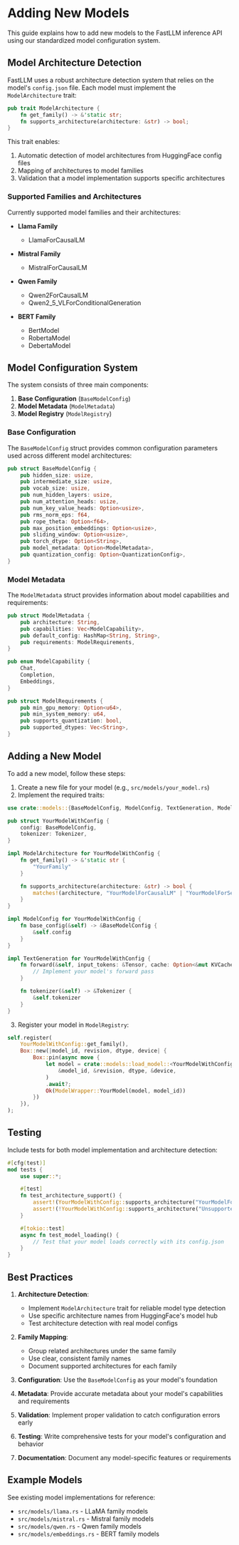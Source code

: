 # Adding New Models

This guide explains how to add new models to the FastLLM inference API using our standardized model configuration system.

## Model Architecture Detection

FastLLM uses a robust architecture detection system that relies on the model's `config.json` file. Each model must implement the `ModelArchitecture` trait:

```rust
pub trait ModelArchitecture {
    fn get_family() -> &'static str;
    fn supports_architecture(architecture: &str) -> bool;
}
```

This trait enables:
1. Automatic detection of model architectures from HuggingFace config files
2. Mapping of architectures to model families
3. Validation that a model implementation supports specific architectures

### Supported Families and Architectures

Currently supported model families and their architectures:

- **Llama Family**
  - LlamaForCausalLM
  
- **Mistral Family**
  - MistralForCausalLM
  
- **Qwen Family**
  - Qwen2ForCausalLM
  - Qwen2_5_VLForConditionalGeneration
  
- **BERT Family**
  - BertModel
  - RobertaModel
  - DebertaModel

## Model Configuration System

The system consists of three main components:

1. **Base Configuration** (`BaseModelConfig`)
2. **Model Metadata** (`ModelMetadata`)
3. **Model Registry** (`ModelRegistry`)

### Base Configuration

The `BaseModelConfig` struct provides common configuration parameters used across different model architectures:

```rust
pub struct BaseModelConfig {
    pub hidden_size: usize,
    pub intermediate_size: usize,
    pub vocab_size: usize,
    pub num_hidden_layers: usize,
    pub num_attention_heads: usize,
    pub num_key_value_heads: Option<usize>,
    pub rms_norm_eps: f64,
    pub rope_theta: Option<f64>,
    pub max_position_embeddings: Option<usize>,
    pub sliding_window: Option<usize>,
    pub torch_dtype: Option<String>,
    pub model_metadata: Option<ModelMetadata>,
    pub quantization_config: Option<QuantizationConfig>,
}
```

### Model Metadata

The `ModelMetadata` struct provides information about model capabilities and requirements:

```rust
pub struct ModelMetadata {
    pub architecture: String,
    pub capabilities: Vec<ModelCapability>,
    pub default_config: HashMap<String, String>,
    pub requirements: ModelRequirements,
}

pub enum ModelCapability {
    Chat,
    Completion,
    Embeddings,
}

pub struct ModelRequirements {
    pub min_gpu_memory: Option<u64>,
    pub min_system_memory: u64,
    pub supports_quantization: bool,
    pub supported_dtypes: Vec<String>,
}
```

## Adding a New Model

To add a new model, follow these steps:

1. Create a new file for your model (e.g., `src/models/your_model.rs`)
2. Implement the required traits:

```rust
use crate::models::{BaseModelConfig, ModelConfig, TextGeneration, ModelArchitecture};

pub struct YourModelWithConfig {
    config: BaseModelConfig,
    tokenizer: Tokenizer,
}

impl ModelArchitecture for YourModelWithConfig {
    fn get_family() -> &'static str {
        "YourFamily"
    }

    fn supports_architecture(architecture: &str) -> bool {
        matches!(architecture, "YourModelForCausalLM" | "YourModelForSequenceClassification")
    }
}

impl ModelConfig for YourModelWithConfig {
    fn base_config(&self) -> &BaseModelConfig {
        &self.config
    }
}

impl TextGeneration for YourModelWithConfig {
    fn forward(&self, input_tokens: &Tensor, cache: Option<&mut KVCache>) -> Result<Tensor> {
        // Implement your model's forward pass
    }

    fn tokenizer(&self) -> &Tokenizer {
        &self.tokenizer
    }
}
```

3. Register your model in `ModelRegistry`:

```rust
self.register(
    YourModelWithConfig::get_family(),
    Box::new(|model_id, revision, dtype, device| {
        Box::pin(async move {
            let model = crate::models::load_model::<YourModelWithConfig>(
                &model_id, &revision, dtype, &device,
            )
            .await?;
            Ok(ModelWrapper::YourModel(model, model_id))
        })
    }),
);
```

## Testing

Include tests for both model implementation and architecture detection:

```rust
#[cfg(test)]
mod tests {
    use super::*;

    #[test]
    fn test_architecture_support() {
        assert!(YourModelWithConfig::supports_architecture("YourModelForCausalLM"));
        assert!(!YourModelWithConfig::supports_architecture("UnsupportedArchitecture"));
    }

    #[tokio::test]
    async fn test_model_loading() {
        // Test that your model loads correctly with its config.json
    }
}
```

## Best Practices

1. **Architecture Detection**: 
   - Implement `ModelArchitecture` trait for reliable model type detection
   - Use specific architecture names from HuggingFace's model hub
   - Test architecture detection with real model configs

2. **Family Mapping**:
   - Group related architectures under the same family
   - Use clear, consistent family names
   - Document supported architectures for each family

3. **Configuration**: Use the `BaseModelConfig` as your model's foundation
4. **Metadata**: Provide accurate metadata about your model's capabilities and requirements
5. **Validation**: Implement proper validation to catch configuration errors early
6. **Testing**: Write comprehensive tests for your model's configuration and behavior
7. **Documentation**: Document any model-specific features or requirements

## Example Models

See existing model implementations for reference:
- `src/models/llama.rs` - LLaMA family models
- `src/models/mistral.rs` - Mistral family models
- `src/models/qwen.rs` - Qwen family models
- `src/models/embeddings.rs` - BERT family models